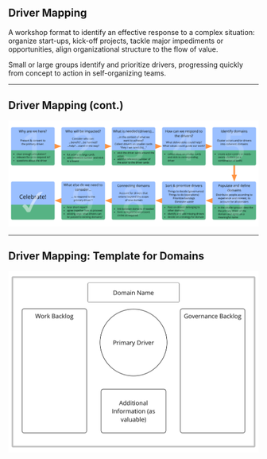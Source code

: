 ## Driver Mapping

A workshop format to identify an effective response to a complex situation: organize start-ups, kick-off projects, tackle major impediments or opportunities, align organizational structure to the flow of value.

Small or large groups identify and prioritize drivers, progressing quickly from concept to action in self-organizing teams.

---

## Driver Mapping (cont.)


![inline,fit](img/facilitation-guides/driver-mapping-fg-print.png)

---

## Driver Mapping: Template for Domains 

![inline,fit](img/templates/domain-template.png)